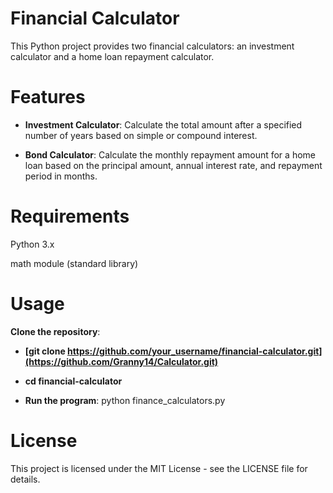 # Financial Calculator

This Python project provides two financial calculators: an investment calculator and a home loan repayment calculator.

# Features

- **Investment Calculator**:
Calculate the total amount after a specified number of years based on simple or compound interest.

- **Bond Calculator**:
Calculate the monthly repayment amount for a home loan based on the principal amount, annual interest rate, and repayment period in months.

# Requirements

Python 3.x

math module (standard library)

# Usage
 **Clone the repository**:
 
- **[git clone https://github.com/your_username/financial-calculator.git](https://github.com/Granny14/Calculator.git)**

- **cd financial-calculator**

- **Run the program**:
python finance_calculators.py

# License
This project is licensed under the MIT License - see the LICENSE file for details.
